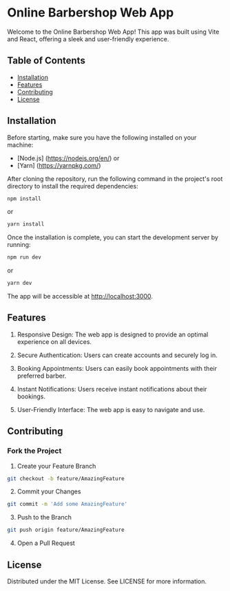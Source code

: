 # Online Barbershop Web App

Welcome to the Online Barbershop Web App! This app was built using Vite and React, offering a sleek and user-friendly experience.

## Table of Contents

- [Installation](#installation)
- [Features](#features)
- [Contributing](#contributing)
- [License](#license)

## Installation

Before starting, make sure you have the following installed on your machine:

- [Node.js] (<https://nodejs.org/en/>)
or
- [Yarn] (<https://yarnpkg.com/>)

After cloning the repository, run the following command in the project's root directory to install the required dependencies:

```bash
npm install
```

or

```bash
yarn install
```

Once the installation is complete, you can start the development server by running:

```bash
npm run dev
```

or

```bash
yarn dev
```

The app will be accessible at <http://localhost:3000>.

## Features

1. Responsive Design: The web app is designed to provide an optimal experience on all devices.

2. Secure Authentication: Users can create accounts and securely log in.

3. Booking Appointments: Users can easily book appointments with their preferred barber.

4. Instant Notifications: Users receive instant notifications about their bookings.

5. User-Friendly Interface: The web app is easy to navigate and use.

## Contributing

### Fork the Project

1. Create your Feature Branch

```bash
git checkout -b feature/AmazingFeature
```

2. Commit your Changes

```bash
git commit -m 'Add some AmazingFeature'
```

3. Push to the Branch

```bash
git push origin feature/AmazingFeature
```

4. Open a Pull Request

## License

Distributed under the MIT License. See LICENSE for more information.
